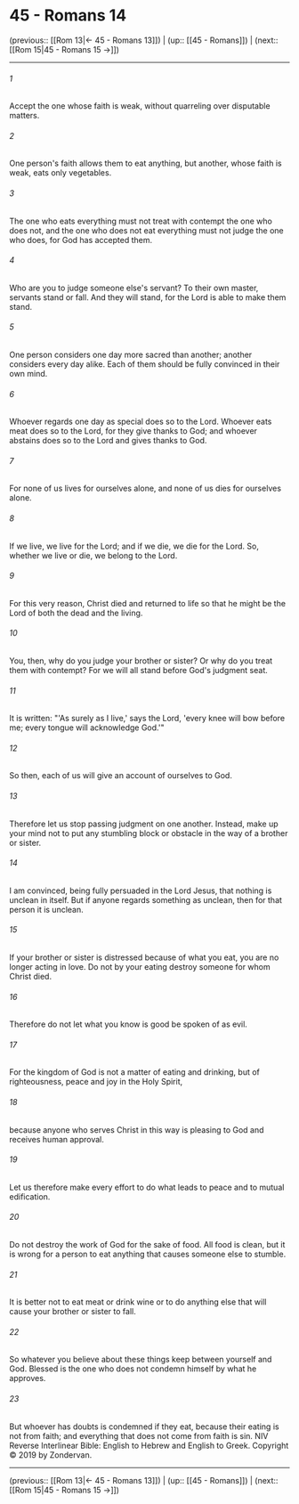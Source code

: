 # 45 - Romans 14

(previous:: [[Rom 13|← 45 - Romans 13]]) | (up:: [[45 - Romans]]) | (next:: [[Rom 15|45 - Romans 15 →]])

***


###### 1 
Accept the one whose faith is weak, without quarreling over disputable matters. 

###### 2 
One person's faith allows them to eat anything, but another, whose faith is weak, eats only vegetables. 

###### 3 
The one who eats everything must not treat with contempt the one who does not, and the one who does not eat everything must not judge the one who does, for God has accepted them. 

###### 4 
Who are you to judge someone else's servant? To their own master, servants stand or fall. And they will stand, for the Lord is able to make them stand. 

###### 5 
One person considers one day more sacred than another; another considers every day alike. Each of them should be fully convinced in their own mind. 

###### 6 
Whoever regards one day as special does so to the Lord. Whoever eats meat does so to the Lord, for they give thanks to God; and whoever abstains does so to the Lord and gives thanks to God. 

###### 7 
For none of us lives for ourselves alone, and none of us dies for ourselves alone. 

###### 8 
If we live, we live for the Lord; and if we die, we die for the Lord. So, whether we live or die, we belong to the Lord. 

###### 9 
For this very reason, Christ died and returned to life so that he might be the Lord of both the dead and the living. 

###### 10 
You, then, why do you judge your brother or sister? Or why do you treat them with contempt? For we will all stand before God's judgment seat. 

###### 11 
It is written: "'As surely as I live,' says the Lord, 'every knee will bow before me; every tongue will acknowledge God.'" 

###### 12 
So then, each of us will give an account of ourselves to God. 

###### 13 
Therefore let us stop passing judgment on one another. Instead, make up your mind not to put any stumbling block or obstacle in the way of a brother or sister. 

###### 14 
I am convinced, being fully persuaded in the Lord Jesus, that nothing is unclean in itself. But if anyone regards something as unclean, then for that person it is unclean. 

###### 15 
If your brother or sister is distressed because of what you eat, you are no longer acting in love. Do not by your eating destroy someone for whom Christ died. 

###### 16 
Therefore do not let what you know is good be spoken of as evil. 

###### 17 
For the kingdom of God is not a matter of eating and drinking, but of righteousness, peace and joy in the Holy Spirit, 

###### 18 
because anyone who serves Christ in this way is pleasing to God and receives human approval. 

###### 19 
Let us therefore make every effort to do what leads to peace and to mutual edification. 

###### 20 
Do not destroy the work of God for the sake of food. All food is clean, but it is wrong for a person to eat anything that causes someone else to stumble. 

###### 21 
It is better not to eat meat or drink wine or to do anything else that will cause your brother or sister to fall. 

###### 22 
So whatever you believe about these things keep between yourself and God. Blessed is the one who does not condemn himself by what he approves. 

###### 23 
But whoever has doubts is condemned if they eat, because their eating is not from faith; and everything that does not come from faith is sin. NIV Reverse Interlinear Bible: English to Hebrew and English to Greek. Copyright © 2019 by Zondervan.

***

(previous:: [[Rom 13|← 45 - Romans 13]]) | (up:: [[45 - Romans]]) | (next:: [[Rom 15|45 - Romans 15 →]])
